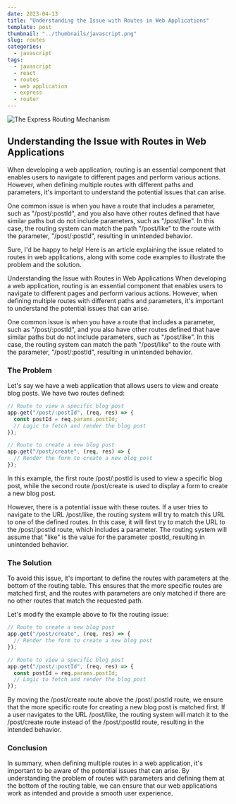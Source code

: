 ```yaml
---
date: 2023-04-13
title: "Understanding the Issue with Routes in Web Applications"
template: post
thumbnail: "../thumbnails/javascript.png"
slug: routes
categories:
  - javascript
tags:
  - javascript
  - react
  - routes
  - web application
  - express
  - router
---
```


<img src="https://static.packt-cdn.com/products/9781849696548/graphics/6548_03_01.jpg" alt="The Express Routing Mechanism"/>

## Understanding the Issue with Routes in Web Applications

When developing a web application, routing is an essential component that enables users to navigate to different pages and perform various actions. However, when defining multiple routes with different paths and parameters, it's important to understand the potential issues that can arise.

One common issue is when you have a route that includes a parameter, such as "/post/:postId", and you also have other routes defined that have similar paths but do not include parameters, such as "/post/like". In this case, the routing system can match the path "/post/like" to the route with the parameter, "/post/:postId", resulting in unintended behavior.

Sure, I'd be happy to help! Here is an article explaining the issue related to routes in web applications, along with some code examples to illustrate the problem and the solution.

Understanding the Issue with Routes in Web Applications
When developing a web application, routing is an essential component that enables users to navigate to different pages and perform various actions. However, when defining multiple routes with different paths and parameters, it's important to understand the potential issues that can arise.

One common issue is when you have a route that includes a parameter, such as "/post/:postId", and you also have other routes defined that have similar paths but do not include parameters, such as "/post/like". In this case, the routing system can match the path "/post/like" to the route with the parameter, "/post/:postId", resulting in unintended behavior.

### The Problem

Let's say we have a web application that allows users to view and create blog posts. We have two routes defined:

```javascript
// Route to view a specific blog post
app.get("/post/:postId", (req, res) => {
  const postId = req.params.postId;
  // Logic to fetch and render the blog post
});

// Route to create a new blog post
app.get("/post/create", (req, res) => {
  // Render the form to create a new blog post
});
```

In this example, the first route /post/:postId is used to view a specific blog post, while the second route /post/create is used to display a form to create a new blog post.

However, there is a potential issue with these routes. If a user tries to navigate to the URL /post/like, the routing system will try to match this URL to one of the defined routes. In this case, it will first try to match the URL to the /post/:postId route, which includes a parameter. The routing system will assume that "like" is the value for the parameter :postId, resulting in unintended behavior.

### The Solution

To avoid this issue, it's important to define the routes with parameters at the bottom of the routing table. This ensures that the more specific routes are matched first, and the routes with parameters are only matched if there are no other routes that match the requested path.

Let's modify the example above to fix the routing issue:

```javascript
// Route to create a new blog post
app.get("/post/create", (req, res) => {
  // Render the form to create a new blog post
});

// Route to view a specific blog post
app.get("/post/:postId", (req, res) => {
  const postId = req.params.postId;
  // Logic to fetch and render the blog post
});
```

By moving the /post/create route above the /post/:postId route, we ensure that the more specific route for creating a new blog post is matched first. If a user navigates to the URL /post/like, the routing system will match it to the /post/create route instead of the /post/:postId route, resulting in the intended behavior.

### Conclusion

In summary, when defining multiple routes in a web application, it's important to be aware of the potential issues that can arise. By understanding the problem of routes with parameters and defining them at the bottom of the routing table, we can ensure that our web applications work as intended and provide a smooth user experience.

